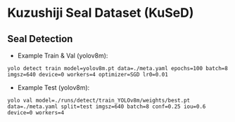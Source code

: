 # Kuzushiji Seal Dataset (KuSeD)

## Seal Detection
* Example Train & Val (yolov8m):
```
yolo detect train model=yolov8m.pt data=./meta.yaml epochs=100 batch=8 imgsz=640 device=0 workers=4 optimizer=SGD lr0=0.01
```
* Example Test (yolov8m):
```
yolo val model=./runs/detect/train_YOLOv8m/weights/best.pt data=./meta.yaml split=test imgsz=640 batch=8 conf=0.25 iou=0.6 device=0 workers=4
```
